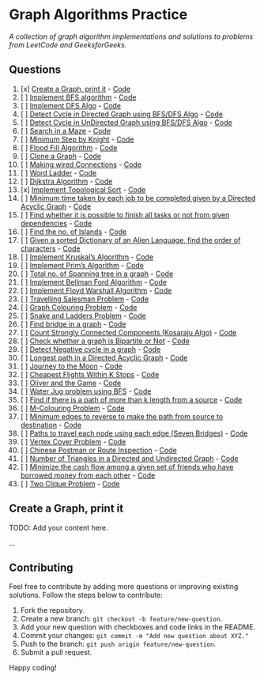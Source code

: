 # Graph Algorithms Practice

<i>A collection of graph algorithm implementations and solutions to problems from LeetCode and GeeksforGeeks. </i>

## Questions

1. [x] [Create a Graph, print it](#create-a-graph-print-it) - [Code](#)
2. [ ] [Implement BFS algorithm](#implement-bfs-algorithm) - [Code](#)
3. [ ] [Implement DFS Algo](#implement-dfs-algo) - [Code](#)
4. [ ] [Detect Cycle in Directed Graph using BFS/DFS Algo](#detect-cycle-in-directed-graph-using-bfsdfs-algo) - [Code](#)
5. [ ] [Detect Cycle in UnDirected Graph using BFS/DFS Algo](#detect-cycle-in-undirected-graph-using-bfsdfs-algo) - [Code](#)
6. [ ] [Search in a Maze](#search-in-a-maze) - [Code](#)
7. [ ] [Minimum Step by Knight](#minimum-step-by-knight) - [Code](#)
8. [ ] [Flood Fill Algorithm](#flood-fill-algorithm) - [Code](#)
9. [ ] [Clone a Graph](#clone-a-graph) - [Code](#)
10. [ ] [Making wired Connections](#making-wired-connections) - [Code](#)
11. [ ] [Word Ladder](#word-ladder) - [Code](#)
12. [ ] [Dijkstra Algorithm](#dijkstra-algorithm) - [Code](#)
13. [x] [Implement Topological Sort](#implement-topological-sort) - [Code](#TopologicalSort.cpp)
14. [ ] [Minimum time taken by each job to be completed given by a Directed Acyclic Graph](#minimum-time-taken-by-each-job-to-be-completed-given-by-a-directed-acyclic-graph) - [Code](#)
15. [ ] [Find whether it is possible to finish all tasks or not from given dependencies](#find-whether-it-is-possible-to-finish-all-tasks-or-not-from-given-dependencies) - [Code](#)
16. [ ] [Find the no. of Islands](#find-the-no-of-islands) - [Code](#)
17. [ ] [Given a sorted Dictionary of an Alien Language, find the order of characters](#given-a-sorted-dictionary-of-an-alien-language-find-order-of-characters) - [Code](#)
18. [ ] [Implement Kruskal’s Algorithm](#implement-kruskals-algorithm) - [Code](#)
19. [ ] [Implement Prim’s Algorithm](#implement-prims-algorithm) - [Code](#)
20. [ ] [Total no. of Spanning tree in a graph](#total-no-of-spanning-tree-in-a-graph) - [Code](#)
21. [ ] [Implement Bellman Ford Algorithm](#implement-bellman-ford-algorithm) - [Code](#)
22. [ ] [Implement Floyd Warshall Algorithm](#implement-floyd-warshall-algorithm) - [Code](#)
23. [ ] [Travelling Salesman Problem](#travelling-salesman-problem) - [Code](#)
24. [ ] [Graph Colouring Problem](#graph-colouring-problem) - [Code](#)
25. [ ] [Snake and Ladders Problem](#snake-and-ladders-problem) - [Code](#)
26. [ ] [Find bridge in a graph](#find-bridge-in-a-graph) - [Code](#)
27. [ ] [Count Strongly Connected Components (Kosaraju Algo)](#count-strongly-connected-components-kosaraju-algo) - [Code](#)
28. [ ] [Check whether a graph is Bipartite or Not](#check-whether-a-graph-is-bipartite-or-not) - [Code](#)
29. [ ] [Detect Negative cycle in a graph](#detect-negative-cycle-in-a-graph) - [Code](#)
30. [ ] [Longest path in a Directed Acyclic Graph](#longest-path-in-a-directed-acyclic-graph) - [Code](#)
31. [ ] [Journey to the Moon](#journey-to-the-moon) - [Code](#)
32. [ ] [Cheapest Flights Within K Stops](#cheapest-flights-within-k-stops) - [Code](#)
33. [ ] [Oliver and the Game](#oliver-and-the-game) - [Code](#)
34. [ ] [Water Jug problem using BFS](#water-jug-problem-using-bfs) - [Code](#)
35. [ ] [Find if there is a path of more than k length from a source](#find-if-there-is-a-path-of-more-than-k-length-from-a-source) - [Code](#)
36. [ ] [M-Colouring Problem](#m-colouring-problem) - [Code](#)
37. [ ] [Minimum edges to reverse to make the path from source to destination](#minimum-edges-to-reverse-to-make-the-path-from-source-to-destination) - [Code](#)
38. [ ] [Paths to travel each node using each edge (Seven Bridges)](#paths-to-travel-each-node-using-each-edge-seven-bridges) - [Code](#)
39. [ ] [Vertex Cover Problem](#vertex-cover-problem) - [Code](#)
40. [ ] [Chinese Postman or Route Inspection](#chinese-postman-or-route-inspection) - [Code](#)
41. [ ] [Number of Triangles in a Directed and Undirected Graph](#number-of-triangles-in-a-directed-and-undirected-graph) - [Code](#)
42. [ ] [Minimize the cash flow among a given set of friends who have borrowed money from each other](#minimize-the-cash-flow-among-a-given-set-of-friends-who-have-borrowed-money-from-each-other) - [Code](#)
43. [ ] [Two Clique Problem](#two-clique-problem) - [Code](#)

## Create a Graph, print it

TODO: Add your content here.

...

## Contributing

Feel free to contribute by adding more questions or improving existing solutions. Follow the steps below to contribute:

1. Fork the repository.
2. Create a new branch: `git checkout -b feature/new-question`.
3. Add your new question with checkboxes and code links in the README.
4. Commit your changes: `git commit -m "Add new question about XYZ."`
5. Push to the branch: `git push origin feature/new-question`.
6. Submit a pull request.

Happy coding!
